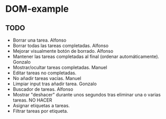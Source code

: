 # DOM-example

## TODO
* Borrar una tarea. Alfonso 
* Borrar todas las tareas completadas. Alfonso
* Mejorar visualmente botón de borrado. Alfonso
* Mantener las tareas completadas al final (ordenar automáticamente). Gonzalo
* Mostrar/ocultar tareas completadas. Manuel
* Editar tareas no completadas.
* No añadir tareas vacías. Manuel
* Limpiar input tras añadir tarea. Gonzalo
* Buscador de tareas. Alfonso
* Mostrar "deshacer" durante unos segundos tras eliminar una o varias tareas. NO HACER
* Asignar etiquetas a tareas. 
* Filtrar tareas por etiqueta.

